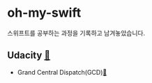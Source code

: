 # oh-my-swift

스위프트를 공부하는 과정을 기록하고 남겨놓았습니다.

## Udacity [🔗](https://www.udacity.com/)
- Grand Central Dispatch(GCD)[🔗](https://www.udacity.com/course/grand-central-dispatch-gcd--ud576)

